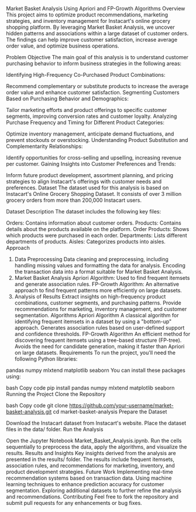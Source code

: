 Market Basket Analysis Using Apriori and FP-Growth Algorithms
Overview
This project aims to optimize product recommendations, marketing strategies, and inventory management for Instacart's online grocery shopping platform. By leveraging Market Basket Analysis, we uncover hidden patterns and associations within a large dataset of customer orders. The findings can help improve customer satisfaction, increase average order value, and optimize business operations.

Problem Objective
The main goal of this analysis is to understand customer purchasing behavior to inform business strategies in the following areas:

Identifying High-Frequency Co-Purchased Product Combinations:

Recommend complementary or substitute products to increase the average order value and enhance customer satisfaction.
Segmenting Customers Based on Purchasing Behavior and Demographics:

Tailor marketing efforts and product offerings to specific customer segments, improving conversion rates and customer loyalty.
Analyzing Purchase Frequency and Timing for Different Product Categories:

Optimize inventory management, anticipate demand fluctuations, and prevent stockouts or overstocking.
Understanding Product Substitution and Complementarity Relationships:

Identify opportunities for cross-selling and upselling, increasing revenue per customer.
Gaining Insights into Customer Preferences and Trends:

Inform future product development, assortment planning, and pricing strategies to align Instacart's offerings with customer needs and preferences.
Dataset
The dataset used for this analysis is based on Instacart's Online Grocery Shopping Dataset. It consists of over 3 million grocery orders from more than 200,000 Instacart users.

Dataset Description
The dataset includes the following key files:

Orders: Contains information about customer orders.
Products: Contains details about the products available on the platform.
Order Products: Shows which products were purchased in each order.
Departments: Lists different departments of products.
Aisles: Categorizes products into aisles.
Approach
1. Data Preprocessing
Data cleaning and preprocessing, including handling missing values and formatting the data for analysis.
Encoding the transaction data into a format suitable for Market Basket Analysis.
2. Market Basket Analysis
Apriori Algorithm: Used to find frequent itemsets and generate association rules.
FP-Growth Algorithm: An alternative approach to find frequent patterns more efficiently on large datasets.
3. Analysis of Results
Extract insights on high-frequency product combinations, customer segments, and purchasing patterns.
Provide recommendations for marketing, inventory management, and customer segmentation.
Algorithms
Apriori Algorithm
A classical algorithm for identifying frequent itemsets in a dataset by using a "bottom-up" approach.
Generates association rules based on user-defined support and confidence thresholds.
FP-Growth Algorithm
An efficient method for discovering frequent itemsets using a tree-based structure (FP-tree).
Avoids the need for candidate generation, making it faster than Apriori on large datasets.
Requirements
To run the project, you'll need the following Python libraries:

pandas
numpy
mlxtend
matplotlib
seaborn
You can install these packages using:

bash
Copy code
pip install pandas numpy mlxtend matplotlib seaborn
Running the Project
Clone the Repository

bash
Copy code
git clone https://github.com/your-username/market-basket-analysis.git
cd market-basket-analysis
Prepare the Dataset

Download the Instacart dataset from Instacart's website.
Place the dataset files in the data/ folder.
Run the Analysis

Open the Jupyter Notebook Market_Basket_Analysis.ipynb.
Run the cells sequentially to preprocess the data, apply the algorithms, and visualize the results.
Results and Insights
Key insights derived from the analysis are presented in the results/ folder.
The results include frequent itemsets, association rules, and recommendations for marketing, inventory, and product development strategies.
Future Work
Implementing real-time recommendation systems based on transaction data.
Using machine learning techniques to enhance prediction accuracy for customer segmentation.
Exploring additional datasets to further refine the analysis and recommendations.
Contributing
Feel free to fork the repository and submit pull requests for any enhancements or bug fixes.
